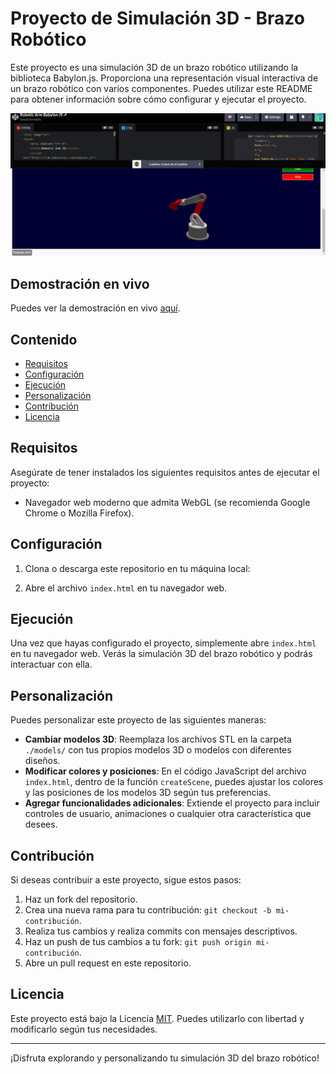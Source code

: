# Proyecto de Simulación 3D - Brazo Robótico

Este proyecto es una simulación 3D de un brazo robótico utilizando la biblioteca Babylon.js. Proporciona una representación visual interactiva de un brazo robótico con varios componentes. Puedes utilizar este README para obtener información sobre cómo configurar y ejecutar el proyecto.

![Captura de Pantalla 1](1.png)

## Demostración en vivo

Puedes ver la demostración en vivo [aquí](https://codepen.io/ronald_avendano/pen/vYvgBWm).

## Contenido

- [Requisitos](#requisitos)
- [Configuración](#configuración)
- [Ejecución](#ejecución)
- [Personalización](#personalización)
- [Contribución](#contribución)
- [Licencia](#licencia)

## Requisitos

Asegúrate de tener instalados los siguientes requisitos antes de ejecutar el proyecto:

- Navegador web moderno que admita WebGL (se recomienda Google Chrome o Mozilla Firefox).

## Configuración

1. Clona o descarga este repositorio en tu máquina local:

2. Abre el archivo `index.html` en tu navegador web.

## Ejecución

Una vez que hayas configurado el proyecto, simplemente abre `index.html` en tu navegador web. Verás la simulación 3D del brazo robótico y podrás interactuar con ella.

## Personalización

Puedes personalizar este proyecto de las siguientes maneras:

- **Cambiar modelos 3D**: Reemplaza los archivos STL en la carpeta `./models/` con tus propios modelos 3D o modelos con diferentes diseños.
- **Modificar colores y posiciones**: En el código JavaScript del archivo `index.html`, dentro de la función `createScene`, puedes ajustar los colores y las posiciones de los modelos 3D según tus preferencias.
- **Agregar funcionalidades adicionales**: Extiende el proyecto para incluir controles de usuario, animaciones o cualquier otra característica que desees.

## Contribución

Si deseas contribuir a este proyecto, sigue estos pasos:

1. Haz un fork del repositorio.
2. Crea una nueva rama para tu contribución: `git checkout -b mi-contribución`.
3. Realiza tus cambios y realiza commits con mensajes descriptivos.
4. Haz un push de tus cambios a tu fork: `git push origin mi-contribución`.
5. Abre un pull request en este repositorio.

## Licencia

Este proyecto está bajo la Licencia [MIT](LICENSE). Puedes utilizarlo con libertad y modificarlo según tus necesidades.

---

¡Disfruta explorando y personalizando tu simulación 3D del brazo robótico!
